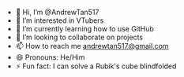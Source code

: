 - 👋 Hi, I’m @AndrewTan517
- 👀 I’m interested in VTubers
- 🌱 I’m currently learning how to use GitHub
- 💞️ I’m looking to collaborate on projects
- 📫 How to reach me andrewtan517@gmail.com
- 😄 Pronouns: He/Him
- ⚡ Fun fact: I can solve a Rubik's cube blindfolded

<!---
AndrewTan517/AndrewTan517 is a ✨ special ✨ repository because its `README.md` (this file) appears on your GitHub profile.
You can click the Preview link to take a look at your changes.
--->
